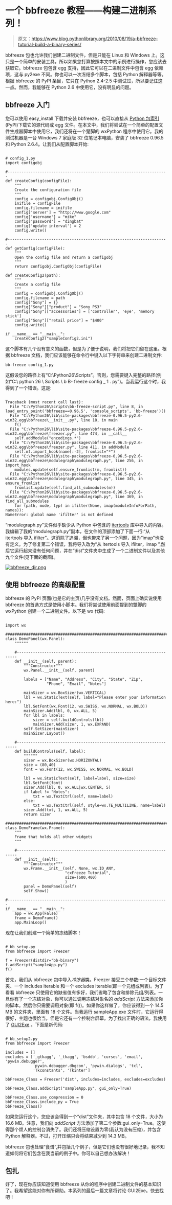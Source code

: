 # 一个 bbfreeze 教程——构建二进制系列！

> 原文：<https://www.blog.pythonlibrary.org/2010/08/19/a-bbfreeze-tutorial-build-a-binary-series/>

bbfreeze 包也允许我们创建二进制文件，但是只能在 Linux 和 Windows 上。这只是一个简单的安装工具，所以如果您打算按照本文中的示例进行操作，您应该去获取它。bbfreeze 包包含 egg 支持，因此它可以在二进制文件中包含 egg 依赖项，这与 py2exe 不同。你也可以一次冻结多个脚本，包括 Python 解释器等等。根据 bbfreeze 的 PyPI 条目，它只在 Python 2.4-2.5 中测试过，所以要记住这一点。然而，我能够在 Python 2.6 中使用它，没有明显的问题。

## bbfreeze 入门

您可以使用 easy_install 下载并安装 bbfreeze，也可以直接从 [Python 包索引](http://pypi.python.org/pypi/bbfreeze/) (PyPI)下载它的源代码或 egg 文件。在本文中，我们将尝试在一个简单的配置文件生成器脚本中使用它，我们还将在一个蹩脚的 wxPython 程序中使用它。我的测试机器是一台 Windows 7 家庭版 32 位笔记本电脑，安装了 bbfreeze 0.96.5 和 Python 2.6.4。让我们从配置脚本开始:

```

# config_1.py
import configobj

#----------------------------------------------------------------------
def createConfig(configFile):
    """
    Create the configuration file
    """
    config = configobj.ConfigObj()
    inifile = configFile
    config.filename = inifile
    config['server'] = "http://www.google.com"
    config['username'] = "mike"
    config['password'] = "dingbat"
    config['update interval'] = 2
    config.write()

#----------------------------------------------------------------------
def getConfig(configFile):
    """
    Open the config file and return a configobj
    """    
    return configobj.ConfigObj(configFile)

def createConfig2(path):
    """
    Create a config file
    """
    config = configobj.ConfigObj()
    config.filename = path
    config["Sony"] = {}
    config["Sony"]["product"] = "Sony PS3"
    config["Sony"]["accessories"] = ['controller', 'eye', 'memory stick']
    config["Sony"]["retail price"] = "$400"
    config.write()

if __name__ == "__main__":
    createConfig2("sampleConfig2.ini")

```

这个脚本有几个没有意义的函数，但是为了便于说明，我们将把它们留在这里。根据 bbfreeze 文档，我们应该能够在命令行中键入以下字符串来创建二进制文件:

 `bb-freeze config_1.py` 

这假设您的路径上有“C:\Python26\Scripts”。否则，您需要键入完整的路径(例如“C:\ python 26 \ Scripts \ b B- freeze config _ 1 . py”)。当我运行这个时，我得到了一个错误。这是:

```

Traceback (most recent call last):
  File "C:\Python26\Scripts\bb-freeze-script.py", line 8, in load_entry_point('bbfreeze==0.96.5', 'console_scripts', 'bb-freeze')()
  File "C:\Python26\lib\site-packages\bbfreeze-0.96.5-py2.6-win32.egg\bbfreeze\__init__.py", line 18, in main
    f()
  File "C:\Python26\lib\site-packages\bbfreeze-0.96.5-py2.6-win32.egg\bbfreeze\freezer.py", line 474, in __call__
    self.addModule("encodings.*")
  File "C:\Python26\lib\site-packages\bbfreeze-0.96.5-py2.6-win32.egg\bbfreeze\freezer.py", line 411, in addModule
    self.mf.import_hook(name[:-2], fromlist="*")
  File "C:\Python26\lib\site-packages\bbfreeze-0.96.5-py2.6-win32.egg\bbfreeze\modulegraph\modulegraph.py", line 256, in import_hook
    modules.update(self.ensure_fromlist(m, fromlist))
  File "C:\Python26\lib\site-packages\bbfreeze-0.96.5-py2.6-win32.egg\bbfreeze\modulegraph\modulegraph.py", line 345, in ensure_fromlist
    fromlist.update(self.find_all_submodules(m))
  File "C:\Python26\lib\site-packages\bbfreeze-0.96.5-py2.6-win32.egg\bbfreeze\modulegraph\modulegraph.py", line 369, in find_all_submodules
    for (path, mode, typ) in ifilter(None, imap(moduleInfoForPath, names)):
NameError: global name 'ifilter' is not defined 
```

“modulegraph.py”文件似乎缺少从 Python 中包含的 [itertools](http://docs.python.org/library/itertools.html) 库中导入的内容。我编辑了我的“modulegraph.py”副本，在文件的顶部添加了下面一行:“从 itertools 导入 ifilter”。这消除了追溯，但也带来了另一个问题，因为“imap”也没有定义。为了修复第二个错误，我将导入改为“从 itertools 导入 ifilter，imap ”,然后它运行起来没有任何问题，并在“dist”文件夹中生成了一个二进制文件以及其他九个文件(见下面的截图)。

[![bbfreeze_dir.png](img/b4a69d317f41a7cfaf56ae3b776997d6.png "bbfreeze_dir.png")](https://www.blog.pythonlibrary.org/wp-content/uploads/2010/08/bbfreeze_dir.png)

## 使用 bbfreeze 的高级配置

bbfreeze 的 PyPI 页面(也是它的主页)几乎没有文档。然而，页面上确实说使用 bbfreeze 的首选方式是使用小脚本。我们将尝试使用前面提到的蹩脚的 wxPython 创建一个二进制文件。以下是 wx 代码:

```

import wx

########################################################################
class DemoPanel(wx.Panel):
    """"""

    #----------------------------------------------------------------------
    def __init__(self, parent):
        """Constructor"""
        wx.Panel.__init__(self, parent)

        labels = ["Name", "Address", "City", "State", "Zip",
                  "Phone", "Email", "Notes"]

        mainSizer = wx.BoxSizer(wx.VERTICAL)
        lbl = wx.StaticText(self, label="Please enter your information here:")
        lbl.SetFont(wx.Font(12, wx.SWISS, wx.NORMAL, wx.BOLD))
        mainSizer.Add(lbl, 0, wx.ALL, 5)
        for lbl in labels:
            sizer = self.buildControls(lbl)
            mainSizer.Add(sizer, 1, wx.EXPAND)
        self.SetSizer(mainSizer)
        mainSizer.Layout()

    #----------------------------------------------------------------------
    def buildControls(self, label):
        """"""
        sizer = wx.BoxSizer(wx.HORIZONTAL)
        size = (80,40)
        font = wx.Font(12, wx.SWISS, wx.NORMAL, wx.BOLD)

        lbl = wx.StaticText(self, label=label, size=size)
        lbl.SetFont(font)
        sizer.Add(lbl, 0, wx.ALL|wx.CENTER, 5)
        if label != "Notes":
            txt = wx.TextCtrl(self, name=label)
        else:
            txt = wx.TextCtrl(self, style=wx.TE_MULTILINE, name=label)
        sizer.Add(txt, 1, wx.ALL, 5)
        return sizer

########################################################################
class DemoFrame(wx.Frame):
    """
    Frame that holds all other widgets
    """

    #----------------------------------------------------------------------
    def __init__(self):
        """Constructor"""        
        wx.Frame.__init__(self, None, wx.ID_ANY, 
                          "cxFreeze Tutorial",
                          size=(600,400)
                          )
        panel = DemoPanel(self)        
        self.Show()

#----------------------------------------------------------------------
if __name__ == "__main__":
    app = wx.App(False)
    frame = DemoFrame()
    app.MainLoop()

```

现在让我们创建一个简单的冻结脚本！

```

# bb_setup.py
from bbfreeze import Freezer

f = Freezer(distdir="bb-binary")
f.addScript("sampleApp.py")
f()

```

首先，我们从 bbfreeze 包中导入*冷冻器*类。Freezer 接受三个参数:一个目标文件夹、一个 includes iterable 和一个 excludes iterable(即一个元组或列表)。为了看看 bbfreeze 只使用它的缺省值有多好，我们省略了包含和排除元组/列表。一旦你有了一个冻结对象，你可以通过调用冻结对象名的 *addScript* 方法来添加你的脚本。然后你只需要调用对象(即 f())。如果你这样做了，你应该得到一个 14.5 MB 的文件夹，里面有 18 个文件。当我运行 sampleApp.exe 文件时，它运行得很好，主题也很恰当，但是它还有一个控制台屏幕。为了找出正确的语法，我使用了 [GUI2Exe](http://code.google.com/p/gui2exe/) 。下面是新代码:

```

# bb_setup2.py
from bbfreeze import Freezer

includes = []
excludes = ['_gtkagg', '_tkagg', 'bsddb', 'curses', 'email', 'pywin.debugger',
            'pywin.debugger.dbgcon', 'pywin.dialogs', 'tcl',
            'Tkconstants', 'Tkinter']

bbFreeze_Class = Freezer('dist', includes=includes, excludes=excludes)

bbFreeze_Class.addScript("sampleApp.py", gui_only=True)

bbFreeze_Class.use_compression = 0
bbFreeze_Class.include_py = True
bbFreeze_Class()

```

如果您运行这个，您应该会得到一个“dist”文件夹，其中包含 18 个文件，大小为 16.6 MB。注意，我们向 *addScript* 方法添加了第二个参数:gui_only=True。这使得那个烦人的控制台消失了。我们还将压缩设置为零(我认为没有压缩)，并包含 Python 解释器。不过，打开压缩只会将结果减少到 14.3 MB。

bbfreeze 包也处理“食谱”,并包括几个例子，但是它们也没有很好地记录，我不知道如何将它们包含在我当前的例子中。你可以自己想办法解决！

## 包扎

好了，现在你应该知道使用 bbfreeze 从你的程序中创建二进制文件的基本知识了。我希望这能对你有所帮助。本系列的最后一篇文章将讨论 GUI2Exe。快去找吧！